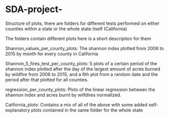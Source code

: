 # SDA-project-

Structure of plots, there are folders for different tests performed on either counties within a state or the whole state itself (California)

The folders contain different plots here is a short description for them

Shannon_values_per_county_plots: The shannon index plotted from 2006 to 2015 by month for every county in California

Shannon_5_fires_test_per_county_plots: 5 plots of a certain period of the shannon index plotted after the day of the largest amount of acres burned by wildfire from 2006 to 2015, and a 6th plot from a random date and the period after that plotted for all counties.

regression_per_county_plots: Plots of the linear regression between the shannon index and acres burnt by wilfdires normalized.

California_plots: Contains a mix of all of the above with some added self-explanatory plots contained in the same folder for the whole state


